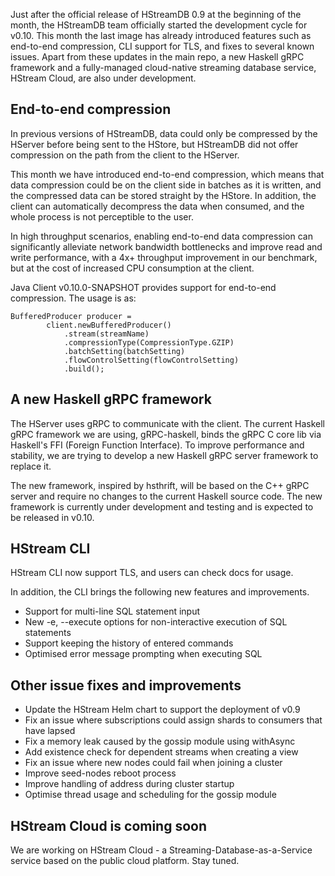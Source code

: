 Just after the official release of HStreamDB 0.9 at the beginning of the month, the HStreamDB team officially started the development cycle for v0.10. This month the last image has already introduced features such as end-to-end compression, CLI support for TLS, and fixes to several known issues. Apart from these updates in the main repo, a new Haskell gRPC framework and a fully-managed cloud-native streaming database service, HStream Cloud, are also under development.

## End-to-end compression

In previous versions of HStreamDB, data could only be compressed by the HServer before being sent to the HStore, but HStreamDB did not offer compression on the path from the client to the HServer.

This month we have introduced end-to-end compression, which means that data compression could be on the client side in batches as it is written, and the compressed data can be stored straight by the HStore. In addition, the client can automatically decompress the data when consumed, and the whole process is not perceptible to the user.

In high throughput scenarios, enabling end-to-end data compression can significantly alleviate network bandwidth bottlenecks and improve read and write performance, with a 4x+ throughput improvement in our benchmark, but at the cost of increased CPU consumption at the client.

Java Client v0.10.0-SNAPSHOT provides support for end-to-end compression. The usage is as:

```
BufferedProducer producer =
        client.newBufferedProducer()
            .stream(streamName)
            .compressionType(CompressionType.GZIP)
            .batchSetting(batchSetting)
            .flowControlSetting(flowControlSetting)
            .build();
```

## A new Haskell gRPC framework

The HServer uses gRPC to communicate with the client. The current Haskell gRPC framework we are using, gRPC-haskell, binds the gRPC C core lib via Haskell's FFI (Foreign Function Interface). To improve performance and stability, we are trying to develop a new Haskell gRPC server framework to replace it.

The new framework, inspired by hsthrift, will be based on the C++ gRPC server and require no changes to the current Haskell source code. The new framework is currently under development and testing and is expected to be released in v0.10.

## HStream CLI 

HStream CLI now support TLS, and users can check docs for usage.

In addition, the CLI brings the following new features and improvements.

- Support for multi-line SQL statement input
- New -e, --execute options for non-interactive execution of SQL statements
- Support keeping the history of entered commands
- Optimised error message prompting when executing SQL

## Other issue fixes and improvements

- Update the HStream Helm chart to support the deployment of v0.9
- Fix an issue where subscriptions could assign shards to consumers that have lapsed
- Fix a memory leak caused by the gossip module using withAsync
- Add existence check for dependent streams when creating a view
- Fix an issue where new nodes could fail when joining a cluster
- Improve seed-nodes reboot process
- Improve handling of address during cluster startup
- Optimise thread usage and scheduling for the gossip module

## HStream Cloud is coming soon

We are working on HStream Cloud - a Streaming-Database-as-a-Service service based on the public cloud platform. Stay tuned.
